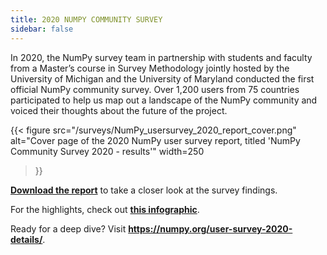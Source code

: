 ```yaml
---
title: 2020 NUMPY COMMUNITY SURVEY
sidebar: false
---
```


In 2020, the NumPy survey team in partnership with students and faculty from a
Master’s course in Survey Methodology jointly hosted by the University of
Michigan and the University of Maryland conducted the first official NumPy
community survey. Over 1,200 users from 75 countries participated to help us
map out a landscape of the NumPy community and voiced their thoughts about the
future of the project.

{{< figure
    src="/surveys/NumPy_usersurvey_2020_report_cover.png"
    alt="Cover page of the 2020 NumPy user survey report, titled 'NumPy Community Survey 2020 - results'"
    width=250
>}}

**[Download the report](/surveys/NumPy_usersurvey_2020_report.pdf)**
to take a closer look at the survey findings.


For the highlights, check out
**[this infographic](https://github.com/numpy/numpy-surveys/blob/master/images/2020NumPysurveyresults_community_infographic.pdf)**.

Ready for a deep dive? Visit **https://numpy.org/user-survey-2020-details/**.

